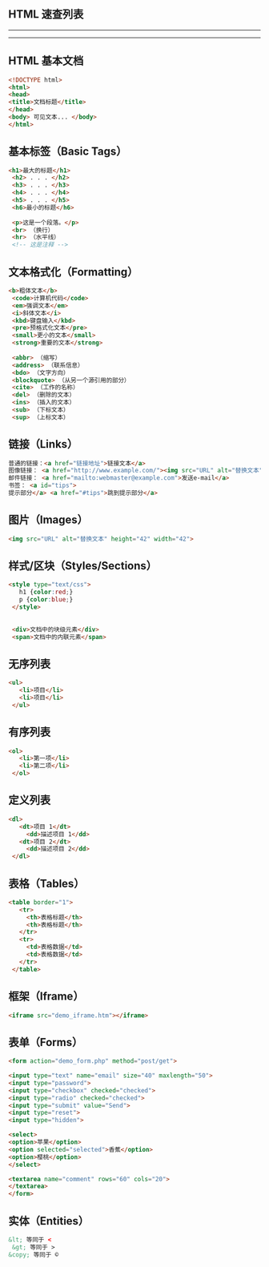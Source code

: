 ## HTML 速查列表

------



------

## HTML 基本文档

```html
<!DOCTYPE html>
<html>
<head>
<title>文档标题</title>
</head>
<body> 可见文本... </body>
</html>
```

## 基本标签（Basic Tags）

```html
<h1>最大的标题</h1>
 <h2> . . . </h2>
 <h3> . . . </h3>
 <h4> . . . </h4>
 <h5> . . . </h5>
 <h6>最小的标题</h6>
 
 <p>这是一个段落。</p>
 <br> （换行）
 <hr> （水平线）
 <!-- 这是注释 -->
```

## 文本格式化（Formatting）

```html
<b>粗体文本</b>
 <code>计算机代码</code>
 <em>强调文本</em>
 <i>斜体文本</i>
 <kbd>键盘输入</kbd> 
 <pre>预格式化文本</pre>
 <small>更小的文本</small>
 <strong>重要的文本</strong>
 
 <abbr> （缩写）
 <address> （联系信息）
 <bdo> （文字方向）
 <blockquote> （从另一个源引用的部分）
 <cite> （工作的名称）
 <del> （删除的文本）
 <ins> （插入的文本）
 <sub> （下标文本）
 <sup> （上标文本）
```

## 链接（Links）

```html
普通的链接：<a href="链接地址">链接文本</a>
图像链接： <a href="http://www.example.com/"><img src="URL" alt="替换文本"></a> 
邮件链接： <a href="mailto:webmaster@example.com">发送e-mail</a>
书签： <a id="tips">
提示部分</a> <a href="#tips">跳到提示部分</a>
```

## 图片（Images）

```html
<img src="URL" alt="替换文本" height="42" width="42">
```

## 样式/区块（Styles/Sections）

```html
<style type="text/css">
   h1 {color:red;}
   p {color:blue;}
 </style>
 
 
 <div>文档中的块级元素</div>
 <span>文档中的内联元素</span>
```

## 无序列表

```html
<ul>
   <li>项目</li>
   <li>项目</li>
 </ul>
```

## 有序列表

```html
<ol>
   <li>第一项</li>
   <li>第二项</li>
 </ol>
```

## 定义列表

```html
<dl>
   <dt>项目 1</dt>
     <dd>描述项目 1</dd>
   <dt>项目 2</dt>
     <dd>描述项目 2</dd>
 </dl>
```

## 表格（Tables）

```html
<table border="1">
   <tr>
     <th>表格标题</th>
     <th>表格标题</th>
   </tr>
   <tr>
     <td>表格数据</td>
     <td>表格数据</td>
   </tr>
 </table>
```

## 框架（Iframe）

```html
<iframe src="demo_iframe.htm"></iframe>
```

## 表单（Forms）

```html
<form action="demo_form.php" method="post/get">

<input type="text" name="email" size="40" maxlength="50"> 
<input type="password"> 
<input type="checkbox" checked="checked"> 
<input type="radio" checked="checked"> 
<input type="submit" value="Send"> 
<input type="reset"> 
<input type="hidden"> 

<select> 
<option>苹果</option> 
<option selected="selected">香蕉</option> 
<option>樱桃</option> 
</select>

<textarea name="comment" rows="60" cols="20">
</textarea> 
</form>
```

## 实体（Entities）

```html
&lt; 等同于 <
 &gt; 等同于 >
&copy; 等同于 ©
```




